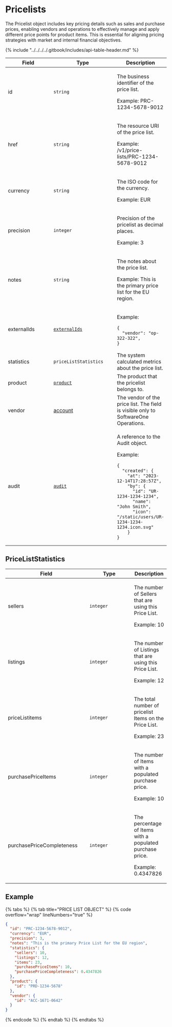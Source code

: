 # Pricelists

The Pricelist object includes key pricing details such as sales and purchase prices, enabling vendors and operations to effectively manage and apply different price points for product items. This is essential for aligning pricing strategies with market and internal financial objectives.

{% include "../../../../.gitbook/includes/api-table-header.md" %}

<table><thead><tr><th width="144">Field</th><th width="193">Type</th><th>Description</th></tr></thead><tbody><tr><td>id</td><td><code>string</code></td><td><p>The business identifier of the price list.</p><p>Example: PRC-1234-5678-9012</p></td></tr><tr><td>href</td><td><code>string</code></td><td><p>The resource URI of the price list.</p><p>Example: /v1/price-lists/PRC-1234-5678-9012</p></td></tr><tr><td>currency</td><td><code>string</code></td><td><p>The ISO code for the currency.</p><p>Example: EUR</p></td></tr><tr><td>precision</td><td><code>integer</code></td><td><p>Precision of the pricelist as decimal places.</p><p>Example: 3</p></td></tr><tr><td>notes</td><td><code>string</code></td><td><p>The notes about the price list.</p><p>Example: This is the primary price list for the EU region.</p></td></tr><tr><td>externalIds</td><td><a href="../../common-api-objects/externalids.md"><code>externalIds</code></a></td><td><p>Example:</p><pre class="language-json" data-overflow="wrap" data-line-numbers><code class="lang-json">{
  "vendor": "op-322-322",
}
</code></pre></td></tr><tr><td>statistics</td><td><code>priceListStatistics</code></td><td>The system calculated metrics about the price list.</td></tr><tr><td>product</td><td><a href="../product/"><code>product</code></a></td><td>The product that the pricelist belongs to.</td></tr><tr><td>vendor</td><td><a href="../../accounts-api/account/">account</a></td><td>The vendor of the price list. The field is visible only to SoftwareOne Operations.</td></tr><tr><td>audit</td><td><a href="../../common-api-objects/audit.md"><code>audit</code></a></td><td><p>A reference to the Audit object. </p><p>Example:</p><pre class="language-json" data-overflow="wrap" data-line-numbers><code class="lang-json">{
  "created": { 
    "at": "2023-12-14T17:28:57Z", 
    "by": {
      "id": "UR-1234-1234-1234",
      "name": "John Smith",
      "icon": "/static/users/UR-1234-1234-1234.icon.svg"
    }
}
</code></pre></td></tr></tbody></table>

## PriceListStatistics <a href="#priceliststatistics" id="priceliststatistics"></a>

<table><thead><tr><th width="239">Field</th><th width="123">Type</th><th>Description</th></tr></thead><tbody><tr><td>sellers</td><td><code>integer</code></td><td><p>The number of Sellers that are using this Price List.</p><p>Example: 10</p></td></tr><tr><td>listings</td><td><code>integer</code></td><td><p>The number of Listings that are using this Price List.</p><p>Example: 12</p></td></tr><tr><td>priceListitems</td><td><code>integer</code></td><td><p>The total number of pricelist Items on the Price List.</p><p>Example: 23</p></td></tr><tr><td>purchasePriceItems</td><td><code>integer</code></td><td><p>The number of Items with a populated purchase price.</p><p>Example: 10</p></td></tr><tr><td>purchasePriceCompleteness</td><td><code>integer</code></td><td><p>The percentage of Items with a populated purchase price.</p><p>Example: 0.4347826</p></td></tr></tbody></table>

## Example

{% tabs %}
{% tab title="PRICE LIST OBJECT" %}
{% code overflow="wrap" lineNumbers="true" %}
```json
{
  "id": "PRC-1234-5678-9012",
  "currency": "EUR",
  "precision": 3,
  "notes": "This is the primary Price List for the EU region",
  "statistics": {
    "sellers": 10,
    "listings": 12,
    "items": 23,
    "purchasePriceItems": 10,
    "purchasePriceCompleteness": 0.4347826
  },
  "product": {
    "id": "PRD-1234-5678"
  },
  "vendor": {
    "id": "ACC-1671-0642"
  }
}
```
{% endcode %}
{% endtab %}
{% endtabs %}
